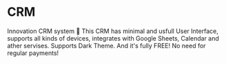 # CRM
Innovation CRM system 🐣
This CRM has minimal and usfull User Interface, supports all kinds of devices, integrates with Google Sheets, Calendar and ather servises.
Supports Dark Theme.
And it's fully FREE! No need for regular payments!
